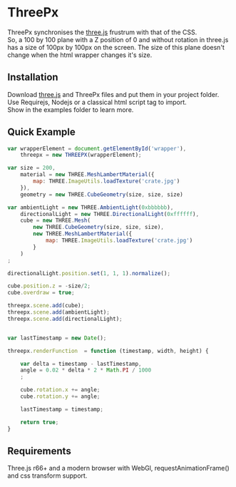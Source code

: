 ThreePx
=======

ThreePx synchronises the [three.js](http://threejs.org/) frustrum with that of the CSS.<br>
So, a 100 by 100 plane with a Z position of 0 and without rotation in three.js has a size of 100px by 100px on the screen.
The size of this plane doesn't change when the html wrapper changes it's size.

Installation
------------
Download [three.js](http://threejs.org/) and ThreePx files and put them in your project folder.<br>
Use Requirejs, Nodejs or a classical html script tag to import.<br>
Show in the examples folder to learn more.

Quick Example
-------------
```javascript
var wrapperElement = document.getElementById('wrapper'),
	threepx = new THREEPX(wrapperElement);

var size = 200,
	material = new THREE.MeshLambertMaterial({
		map: THREE.ImageUtils.loadTexture('crate.jpg')
	}),
	geometry = new THREE.CubeGeometry(size, size, size)

var ambientLight = new THREE.AmbientLight(0xbbbbbb),
	directionalLight = new THREE.DirectionalLight(0xffffff),
	cube = new THREE.Mesh(
		new THREE.CubeGeometry(size, size, size),
		new THREE.MeshLambertMaterial({
			map: THREE.ImageUtils.loadTexture('crate.jpg')
		}
	)
;

directionalLight.position.set(1, 1, 1).normalize();

cube.position.z = -size/2;
cube.overdraw = true;

threepx.scene.add(cube);
threepx.scene.add(ambientLight);
threepx.scene.add(directionalLight);


var lastTimestamp = new Date();

threepx.renderFunction  = function (timestamp, width, height) {

	var delta = timestamp - lastTimestamp,
	angle = 0.02 * delta * 2 * Math.PI / 1000
	;

	cube.rotation.x += angle;
	cube.rotation.y += angle;

	lastTimestamp = timestamp;

	return true;
}
```

	

Requirements
------------
Three.js r66+ and a modern browser with WebGl, requestAnimationFrame() and css transform support.